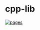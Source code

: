 # cpp-lib

[![pages](https://img.shields.io/badge/pages-GitHub%20Pages-blue)](https://kkt89.github.io/cpp-lib/)
